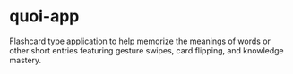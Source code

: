 # quoi-app

Flashcard type application to help memorize the meanings of words or other short entries featuring gesture swipes, card flipping, and knowledge mastery.
